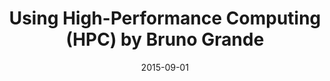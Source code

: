---
title: Using High-Performance Computing (HPC) by Bruno Grande
text: Learn to use High-Performance Computing to analyze big data sets!
location:  Simon Fraser University (Burnaby Campus) SSB 7172
link: https://github.com/ttimbers/studyGroup/issues/9
date: 2015-09-01

---